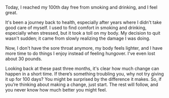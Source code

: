 Today, I reached my 100th day free from smoking and drinking, and I feel great. 

It's been a journey back to health, especially after years where I didn't take good care of myself. I used to find comfort in smoking and drinking, especially when stressed, but it took a toll on my body. My decision to quit wasn't sudden; it came from slowly realizing the damage I was doing. 

Now, I don't have the sore throat anymore, my body feels lighter, and I have more time to do things I enjoy instead of feeling hungover. I've even lost about 30 pounds. 

Looking back at these past three months, it's clear how much change can happen in a short time. If there’s something troubling you, why not try giving it up for 100 days? You might be surprised by the difference it makes. So, if you’re thinking about making a change, just start. The rest will follow, and you never know how much better you might feel.
